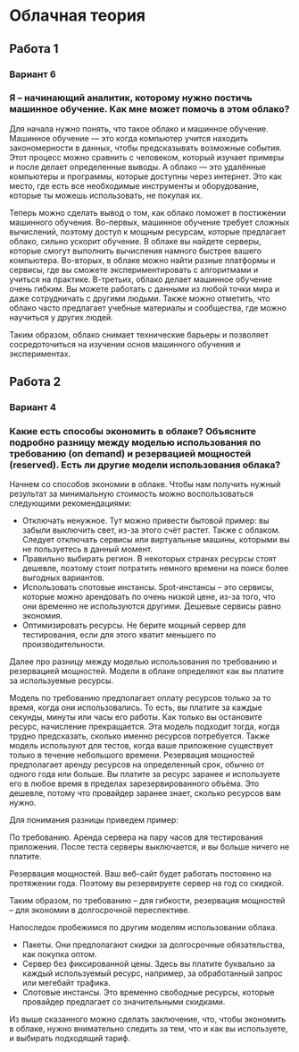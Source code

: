 # Облачная теория

## Работа 1

### Вариант 6
### Я – начинающий аналитик, которому нужно постичь машинное обучение. Как мне может помочь в этом облако?


Для начала нужно понять, что такое облако и машинное обучение. Машинное обучение — это когда компьютер учится находить закономерности в данных, чтобы предсказывать возможные события. Этот процесс можно сравнить с человеком, который изучает примеры и после делает определенные выводы. А облако — это удалённые компьютеры и программы, которые доступны через интернет. Это как место, где есть все необходимые инструменты и оборудование, которые ты можешь использовать, не покупая их. 

Теперь можно сделать вывод о том, как облако поможет в постижении машинного обучения. Во-первых, машинное обучение требует сложных вычислений, поэтому доступ к мощным ресурсам, которые предлагает облако, сильно ускорит обучение. В облаке вы найдете серверы, которые смогут выполнить вычисления намного быстрее вашего компьютера. Во-вторых, в облаке можно найти разные платформы и сервисы, где вы сможете экспериментировать с алгоритмами и учиться на практике. В-третьих, облако делает машинное обучение очень гибким. Вы можете работать с данными из любой точки мира и даже сотрудничать с другими людьми. Также можно отметить, что облако часто предлагает учебные материалы и сообщества, где можно научиться у других людей.

Таким образом, облако снимает технические барьеры и позволяет сосредоточиться на изучении основ машинного обучения и экспериментах.

## Работа 2

### Вариант 4

### Какие есть способы экономить в облаке? Объясните подробно разницу между моделью использования по требованию (on demand) и резервацией мощностей (reserved). Есть ли другие модели использования облака?

Начнем со способов экономии в облаке. Чтобы нам получить нужный результат за минимальную стоимость можно воспользоваться следующими рекомендациями:

- Отключать ненужное. Тут можно привести бытовой пример: вы забыли выключить свет, из-за этого счёт растет. Также с облаком. Следует отключать сервисы или виртуальные машины, которыми вы не пользуетесь в данный момент.
- Правильно выбирать регион. В некоторых странах ресурсы стоят дешевле, поэтому стоит потратить немного времени на поиск более выгодных вариантов.
- Использовать спотовые инстансы. Spot-инстансы – это сервисы, которые можно арендовать по очень низкой цене, из-за того, что они временно не используются другими. Дешевые сервисы равно экономия.
- Оптимизировать ресурсы. Не берите мощный сервер для тестирования, если для этого хватит меньшего по производительности.

Далее про разницу между моделью использования по требованию и резервацией мощностей. Модели в облаке определяют как вы платите за используемые ресурсы.

Модель по требованию предполагает оплату ресурсов только за то время, когда они использовались. То есть, вы платите за каждые секунды, минуты или часы его работы. Как только вы остановите ресурс, начисление прекращается. Эта модель подходит тогда, когда трудно предсказать, сколько именно ресурсов потребуется. Также модель используют для тестов, когда ваше приложение существует только в течение небольшого времени. Резервация мощностей предполагает аренду ресурсов на определенный срок, обычно от одного года или больше. Вы платите за ресурс заранее и используете его в любое время в пределах зарезервированного объёма. Это дешевле, потому что провайдер заранее знает, сколько ресурсов вам нужно. 

Для понимания разницы приведем пример:

По требованию. Аренда сервера на пару часов для тестирования приложения. После теста серверы выключается, и вы больше ничего не платите.

Резервация мощностей. Ваш веб-сайт будет работать постоянно на протяжении года. Поэтому вы резервируете сервер на год со скидкой.

Таким образом, по требованию – для гибкости, резервация мощностей – для экономии в долгосрочной переспективе.

Напоследок пробежимся по другим моделям использовании облака.

- Пакеты. Они предполагают скидки за долгосрочные обязательства, как покупка оптом.
- Сервер без фиксированной цены. Здесь вы платите буквально за каждый используемый ресурс, например, за обработанный запрос или мегебайт трафика.
- Спотовые инстансы. Это временно свободные ресурсы, которые провайдер предлагает со значительными скидками.

Из выше сказанного можно сделать заключение, что, чтобы экономить в облаке, нужно внимательно следить за тем, что и как вы используете, и выбирать подходящий тариф.
